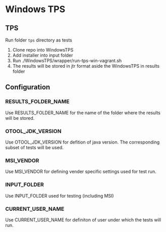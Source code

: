 # Windows TPS

## TPS
Run folder `tps` directory as tests

1. Clone repo into WindowsTPS
2. Add installer into input folder
3. Run ./WindowsTPS/wrapper/run-tps-win-vagrant.sh
4. The results will be stored in jtr format aside the WindowsTPS in results folder

## Configuration 

### RESULTS_FOLDER_NAME
Use RESULTS_FOLDER_NAME for the name of the folder where the results will be stored. 

### OTOOL_JDK_VERSION
Use OTOOL_JDK_VERSION for defition of java version. The corresponding subset of tests will be used.

### MSI_VENDOR
Use MSI_VENDOR for defining vender specific settings used for test run.

### INPUT_FOLDER
Use INPUT_FOLDER used for testing (including MSI)

### CURRENT_USER_NAME
Use CURRENT_USER_NAME for definiton of user under which the tests will run.